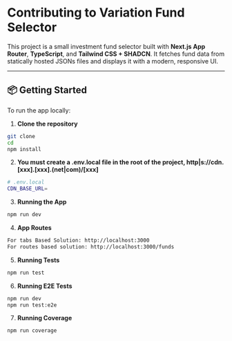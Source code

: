 # Contributing to Variation Fund Selector

This project is a small investment fund selector built with **Next.js App Router**, **TypeScript**, and **Tailwind CSS + SHADCN**. It fetches fund data from statically hosted JSONs files and displays it with a modern, responsive UI.

---

## 📦 Getting Started

To run the app locally:

1. **Clone the repository**

```bash
git clone
cd
npm install
```

2. **You must create a .env.local file in the root of the project, http|s://cdn.[xxx].[xxx].(net|com)/[xxx]**

```bash
# .env.local
CDN_BASE_URL=
```

3. **Running the App**

```bash
npm run dev
```

4. **App Routes**

```bash
For tabs Based Solution: http://localhost:3000
For routes based solution: http://localhost:3000/funds
```

5. **Running Tests**

```bash
npm run test
```

6. **Running E2E Tests**

```bash
npm run dev
npm run test:e2e
```

7. **Running Coverage**

```bash
npm run coverage
```
